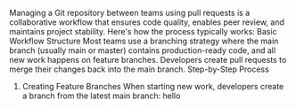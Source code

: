 Managing a Git repository between teams using pull requests is a collaborative workflow that ensures code quality, enables peer review, and maintains project stability. Here's how the process typically works:
Basic Workflow Structure
Most teams use a branching strategy where the main branch (usually main or master) contains production-ready code, and all new work happens on feature branches. Developers create pull requests to merge their changes back into the main branch.
Step-by-Step Process
1. Creating Feature Branches
When starting new work, developers create a branch from the latest main branch:
hello

